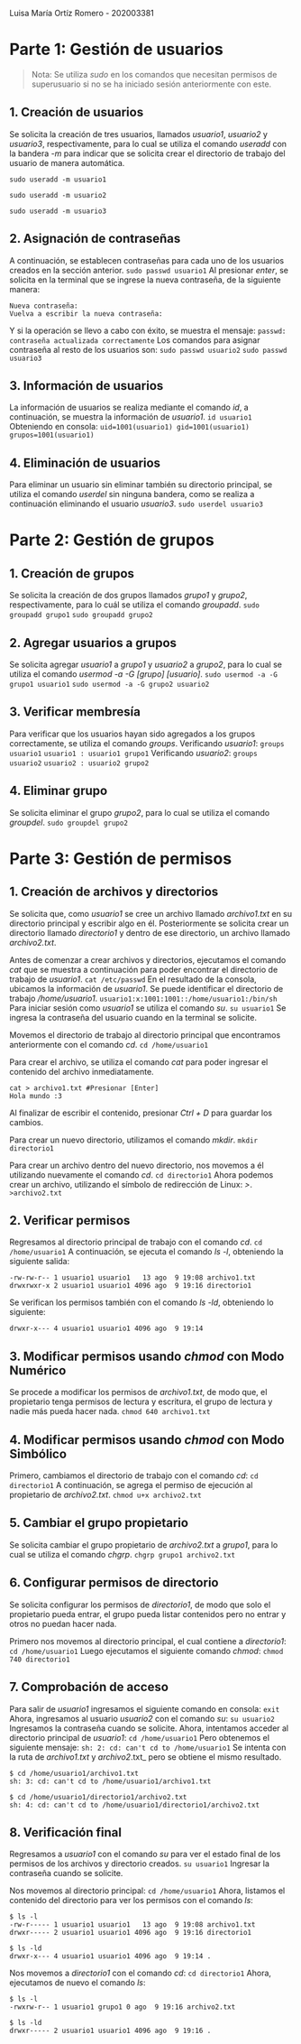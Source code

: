 Luisa María Ortíz Romero -  202003381
# Parte 1: Gestión de usuarios
>Nota: Se utiliza _sudo_ en los comandos que necesitan permisos de superusuario si no se ha iniciado sesión anteriormente con este.
## 1. Creación de usuarios
Se solicita la creación de tres usuarios, llamados _usuario1_, _usuario2_ y _usuario3_, respectivamente, para lo cual se utiliza el comando _useradd_ con la bandera _-m_ para indicar que se solicita crear el directorio de trabajo del usuario de manera automática. 
```
sudo useradd -m usuario1
```
```
sudo useradd -m usuario2
```
```
sudo useradd -m usuario3
```
## 2. Asignación de contraseñas 
A continuación, se establecen contraseñas para cada uno de los usuarios creados en la sección anterior.
`sudo passwd usuario1`
Al presionar _enter_, se solicita en la terminal que se ingrese la nueva contraseña, de la siguiente manera:
```
Nueva contraseña:
Vuelva a escribir la nueva contraseña:
```
Y si la operación se llevo a cabo con éxito, se muestra el mensaje:
`passwd: contraseña actualizada correctamente`
Los comandos para asignar contraseña al resto de los usuarios son:
`sudo passwd usuario2`
`sudo passwd usuario3`
## 3. Información de usuarios
La información de usuarios se realiza mediante el comando _id_, a continuación, se muestra la información de _usuario1_.
`id usuario1`
Obteniendo en consola:
`uid=1001(usuario1) gid=1001(usuario1) grupos=1001(usuario1)`
## 4. Eliminación de usuarios
Para eliminar un usuario sin eliminar también su directorio principal, se utiliza el comando _userdel_ sin ninguna bandera, como se realiza a continuación eliminando el usuario _usuario3_.
`sudo userdel usuario3`

# Parte 2: Gestión de grupos
## 1. Creación de grupos
Se solicita la creación de dos grupos llamados _grupo1_ y _grupo2_, respectivamente, para lo cuál se utiliza el comando _groupadd_.
`sudo groupadd grupo1`
`sudo groupadd grupo2` 
## 2. Agregar usuarios a grupos
Se solicita agregar _usuario1_ a _grupo1_ y _usuario2_ a _grupo2_, para lo cual se utiliza el comando _usermod -a -G [grupo] [usuario]_.
`sudo usermod -a -G grupo1 usuario1`
`sudo usermod -a -G grupo2 usuario2`
## 3. Verificar membresía
Para verificar que los usuarios hayan sido agregados a los grupos correctamente, se utiliza el comando _groups_.
Verificando _usuario1_:
`groups usuario1`
`usuario1 : usuario1 grupo1`
Verificando _usuario2_:
`groups usuario2`
`usuario2 : usuario2 grupo2`
## 4. Eliminar grupo
Se solicita eliminar el grupo _grupo2_, para lo cual se utiliza el comando _groupdel_. 
`sudo groupdel grupo2`
# Parte 3: Gestión de permisos
## 1. Creación de archivos y directorios
Se solicita que, como _usuario1_ se cree un archivo llamado _archivo1.txt_ en su directorio principal y escribir algo en él. Posteriormente se solicita crear un directorio llamado _directorio1_ y dentro de ese directorio, un archivo llamado _archivo2.txt_. 

Antes de comenzar a crear archivos y directorios, ejecutamos el comando _cat_ que se muestra a continuación para poder encontrar el directorio de trabajo de _usuario1_. 
`cat /etc/passwd`
En el resultado de la consola, ubicamos la información de _usuario1_. Se puede identificar el directorio de trabajo _/home/usuario1_. 
`usuario1:x:1001:1001::/home/usuario1:/bin/sh
`
Para iniciar sesión como _usuario1_ se utiliza el comando _su_.
`su usuario1`
Se ingresa la contraseña del usuario cuando en la terminal se solicite.  

Movemos el directorio de trabajo al directorio principal que encontramos anteriormente con el comando _cd_.
`cd /home/usuario1`
 
Para crear el archivo, se utiliza el comando _cat_ para poder ingresar el contenido del archivo inmediatamente.
```
cat > archivo1.txt #Presionar [Enter]
Hola mundo :3 
```
Al finalizar de escribir el contenido, presionar _Ctrl + D_ para guardar los cambios. 
 
 Para crear un nuevo directorio, utilizamos el comando _mkdir_.
 `mkdir directorio1`
  
 Para crear un archivo dentro del nuevo directorio, nos movemos a él utilizando nuevamente el comando _cd_.
  `cd directorio1`
Ahora podemos crear un archivo, utilizando el símbolo de redirección de Linux: _>_.
`>archivo2.txt`

## 2. Verificar permisos
Regresamos al directorio principal de trabajo con el comando _cd_.
`cd /home/usuario1`
A continuación, se ejecuta el comando _ls -l_, obteniendo la siguiente salida:
```
-rw-rw-r-- 1 usuario1 usuario1   13 ago  9 19:08 archivo1.txt
drwxrwxr-x 2 usuario1 usuario1 4096 ago  9 19:16 directorio1
```
Se verifican los permisos también con el comando _ls -ld_, obteniendo lo siguiente:
```
drwxr-x--- 4 usuario1 usuario1 4096 ago  9 19:14
```
## 3. Modificar permisos usando _chmod_ con Modo Numérico
Se procede a modificar los permisos de _archivo1.txt_, de modo que, el propietario tenga permisos de lectura y escritura, el grupo de lectura y nadie más pueda hacer nada.
`chmod 640 archivo1.txt`
## 4. Modificar permisos usando _chmod_ con Modo Simbólico
Primero, cambiamos el directorio de trabajo con el comando _cd_:
`cd directorio1`
A continuación, se agrega el permiso de ejecución al propietario de _archivo2.txt_.
`chmod u+x archivo2.txt`
## 5. Cambiar el grupo propietario
Se solicita cambiar el grupo propietario de _archivo2.txt_ a _grupo1_, para lo cual se utiliza el comando _chgrp_.
`chgrp grupo1 archivo2.txt`
## 6. Configurar permisos de directorio
Se solicita configurar los permisos de _directorio1_, de modo que solo el propietario pueda entrar, el grupo pueda listar contenidos pero no entrar y otros no puedan hacer nada. 

Primero nos movemos al directorio principal, el cual contiene a _directorio1_:
`cd /home/usuario1`
Luego ejecutamos el siguiente comando _chmod_:
`chmod 740 directorio1`
## 7. Comprobación de acceso
Para salir de _usuario1_ ingresamos el siguiente comando en consola:
`exit`
Ahora, ingresamos al usuario _usuario2_ con el comando _su_:
`su usuario2`
Ingresamos la contraseña cuando se solicite. 
Ahora, intentamos acceder al directorio principal de _usuario1_:
`cd /home/usuario1`
Pero obtenemos el siguiente mensaje:
`sh: 2: cd: can't cd to /home/usuario1`
Se intenta con la ruta de _archivo1.txt_ y _archivo2_.txt_ pero se obtiene el mismo resultado.
```
$ cd /home/usuario1/archivo1.txt
sh: 3: cd: can't cd to /home/usuario1/archivo1.txt
```

```
$ cd /home/usuario1/directorio1/archivo2.txt
sh: 4: cd: can't cd to /home/usuario1/directorio1/archivo2.txt
```
## 8. Verificación final
Regresamos a _usuario1_ con el comando _su_ para ver el estado final de los permisos de los archivos y directorio creados.
`su usuario1`
Ingresar la contraseña cuando se solicite.
 
Nos movemos al directorio principal:
`cd /home/usuario1`
Ahora, listamos el contenido del directorio para ver los permisos con el comando _ls_:
```
$ ls -l
-rw-r----- 1 usuario1 usuario1   13 ago  9 19:08 archivo1.txt
drwxr----- 2 usuario1 usuario1 4096 ago  9 19:16 directorio1

$ ls -ld
drwxr-x--- 4 usuario1 usuario1 4096 ago  9 19:14 .
```
Nos movemos a _directorio1_ con el comando _cd_:
`cd directorio1`
Ahora, ejecutamos de nuevo el comando _ls_:
```
$ ls -l
-rwxrw-r-- 1 usuario1 grupo1 0 ago  9 19:16 archivo2.txt

$ ls -ld
drwxr----- 2 usuario1 usuario1 4096 ago  9 19:16 .
```


